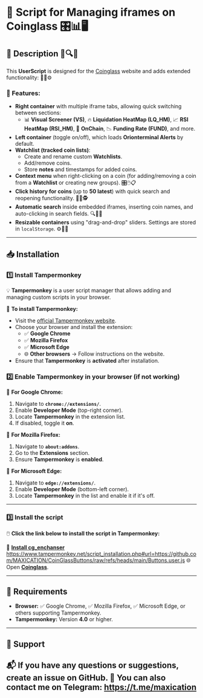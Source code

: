 # 📌 Script for Managing iframes on Coinglass 🎛️📊🖥️

## 📖 Description 📝🔍💡

This **UserScript** is designed for the [Coinglass](https://www.coinglass.com) website and adds extended functionality: 🎯🚀⚙️

### 🔹 Features:

- **Right container** with multiple iframe tabs, allowing quick switching between sections:
  - 📊 **Visual Screener (VS)**, 🔥 **Liquidation HeatMap (LQ\_HM)**, 📈 **RSI HeatMap (RSI\_HM)**, 🌊 **OnChain**, 📉 **Funding Rate (FUND)**, and more.
- **Left container** (toggle on/off), which loads **Orionterminal Alerts** by default.
- **Watchlist (tracked coin lists)**:
  - Create and rename custom **Watchlists**.
  - Add/remove coins.
  - Store **notes** and timestamps for added coins.
- **Context menu** when right-clicking on a coin (for adding/removing a coin from a **Watchlist** or creating new groups). 🎛️🖱️📋
- **Click history for coins** (up to **50 latest**) with quick search and reopening functionality. 🔄📜🕵️
- **Automatic search** inside embedded iframes, inserting coin names, and auto-clicking in search fields. 🔍🎯📑
- **Resizable containers** using "drag-and-drop" sliders. Settings are stored in `localStorage`. ⚙️💾📂

---

## 📥 Installation

### 1️⃣ Install **Tampermonkey**

💡 **Tampermonkey** is a user script manager that allows adding and managing custom scripts in your browser.

📌 **To install Tampermonkey:**

- Visit the [official Tampermonkey website](https://www.tampermonkey.net/).
- Choose your browser and install the extension:
  - ✅ **Google Chrome**
  - ✅ **Mozilla Firefox**
  - ✅ **Microsoft Edge**
  - 🌐 **Other browsers** → Follow instructions on the website.
- Ensure that **Tampermonkey** is **activated** after installation.

### 2️⃣ Enable **Tampermonkey** in your browser (if not working)

🔧 **For Google Chrome:**

1. Navigate to **`chrome://extensions/`**.
2. Enable **Developer Mode** (top-right corner).
3. Locate **Tampermonkey** in the extension list.
4. If disabled, toggle it **on**.

🔧 **For Mozilla Firefox:**

1. Navigate to **`about:addons`**.
2. Go to the **Extensions** section.
3. Ensure **Tampermonkey** is **enabled**.

🔧 **For Microsoft Edge:**

1. Navigate to **`edge://extensions/`**.
2. Enable **Developer Mode** (bottom-left corner).
3. Locate **Tampermonkey** in the list and enable it if it's off.

---

### 3️⃣ Install the **script**

🖱️ **Click the link below to install the script in Tampermonkey:**

📎 **[Install cg_enchanser](https://www.tampermonkey.net/script_installation.php#url=https://github.com/MAXICATION/cg_enchanser_/raw/refs/heads/main/cg_enchanser.js)**
https://www.tampermonkey.net/script_installation.php#url=https://github.com/MAXICATION/CoinGlassButtons/raw/refs/heads/main/Buttons.user.js
🌐 Open **[Coinglass](https://www.coinglass.com)**.

---

## 🚧 Requirements

- **Browser:** ✅ Google Chrome, ✅ Mozilla Firefox, ✅ Microsoft Edge, or others supporting Tampermonkey.
- **Tampermonkey:** Version **4.0** or higher.

---

## 📮 Support

📬 If you have any **questions** or **suggestions**, create an **issue** on **GitHub**.
💬 You can also contact me on Telegram: https://t.me/maxication
---

